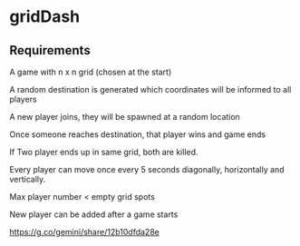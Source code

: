 # gridDash

## Requirements
A game with n x n grid (chosen at the start)

A random destination is generated which coordinates will be informed to all players

A new player joins, they will be spawned at a random location

Once someone reaches destination, that player wins and game ends

If Two player ends up in same grid, both are killed.

Every player can move once every 5 seconds diagonally, horizontally and vertically.

Max player number < empty grid spots

New player can be added after a game starts

https://g.co/gemini/share/12b10dfda28e